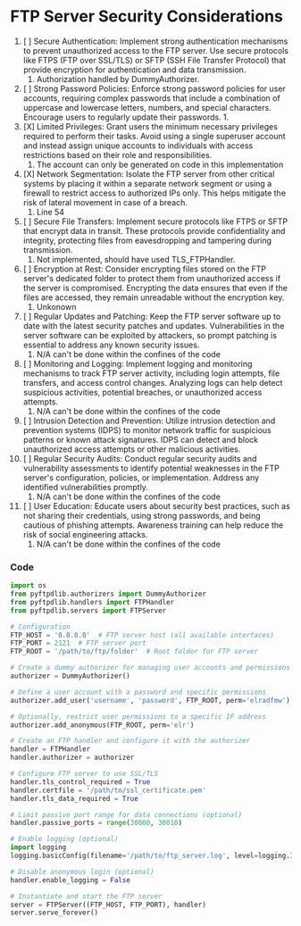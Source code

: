# FTP Server Security Considerations

1. [ ] Secure Authentication: Implement strong authentication mechanisms to prevent unauthorized access to the FTP server. Use secure protocols like FTPS (FTP over SSL/TLS) or SFTP (SSH File Transfer Protocol) that provide encryption for authentication and data transmission.
   1. Authorization handled by DummyAuthorizer.
2. [ ] Strong Password Policies: Enforce strong password policies for user accounts, requiring complex passwords that include a combination of uppercase and lowercase letters, numbers, and special characters. Encourage users to regularly update their passwords.
   1. 
3. [X] Limited Privileges: Grant users the minimum necessary privileges required to perform their tasks. Avoid using a single superuser account and instead assign unique accounts to individuals with access restrictions based on their role and responsibilities.
   1. The account can only be generated on code in this implementation
4. [X] Network Segmentation: Isolate the FTP server from other critical systems by placing it within a separate network segment or using a firewall to restrict access to authorized IPs only. This helps mitigate the risk of lateral movement in case of a breach.
   1. Line 54
5. [ ] Secure File Transfers: Implement secure protocols like FTPS or SFTP that encrypt data in transit. These protocols provide confidentiality and integrity, protecting files from eavesdropping and tampering during transmission.
   1. Not implemented, should have used TLS_FTPHandler.
6. [ ] Encryption at Rest: Consider encrypting files stored on the FTP server's dedicated folder to protect them from unauthorized access if the server is compromised. Encrypting the data ensures that even if the files are accessed, they remain unreadable without the encryption key.
   1. Unkonown
7. [ ] Regular Updates and Patching: Keep the FTP server software up to date with the latest security patches and updates. Vulnerabilities in the server software can be exploited by attackers, so prompt patching is essential to address any known security issues.
   1. N/A can't be done within the confines of the code
8. [ ] Monitoring and Logging: Implement logging and monitoring mechanisms to track FTP server activity, including login attempts, file transfers, and access control changes. Analyzing logs can help detect suspicious activities, potential breaches, or unauthorized access attempts.
   1. N/A can't be done within the confines of the code
9.  [ ] Intrusion Detection and Prevention: Utilize intrusion detection and prevention systems (IDPS) to monitor network traffic for suspicious patterns or known attack signatures. IDPS can detect and block unauthorized access attempts or other malicious activities.
10. [ ] Regular Security Audits: Conduct regular security audits and vulnerability assessments to identify potential weaknesses in the FTP server's configuration, policies, or implementation. Address any identified vulnerabilities promptly.
    1. N/A can't be done within the confines of the code
11. [ ] User Education: Educate users about security best practices, such as not sharing their credentials, using strong passwords, and being cautious of phishing attempts. Awareness training can help reduce the risk of social engineering attacks.
    1. N/A can't be done within the confines of the code

### Code

```python
import os
from pyftpdlib.authorizers import DummyAuthorizer
from pyftpdlib.handlers import FTPHandler
from pyftpdlib.servers import FTPServer

# Configuration
FTP_HOST = '0.0.0.0'  # FTP server host (all available interfaces)
FTP_PORT = 2121  # FTP server port
FTP_ROOT = '/path/to/ftp/folder'  # Root folder for FTP server

# Create a dummy authorizer for managing user accounts and permissions
authorizer = DummyAuthorizer()

# Define a user account with a password and specific permissions
authorizer.add_user('username', 'password', FTP_ROOT, perm='elradfmw')

# Optionally, restrict user permissions to a specific IP address
authorizer.add_anonymous(FTP_ROOT, perm='elr')

# Create an FTP handler and configure it with the authorizer
handler = FTPHandler
handler.authorizer = authorizer

# Configure FTP server to use SSL/TLS
handler.tls_control_required = True
handler.certfile = '/path/to/ssl_certificate.pem'
handler.tls_data_required = True

# Limit passive port range for data connections (optional)
handler.passive_ports = range(30000, 30010)

# Enable logging (optional)
import logging
logging.basicConfig(filename='/path/to/ftp_server.log', level=logging.INFO)

# Disable anonymous login (optional)
handler.enable_logging = False

# Instantiate and start the FTP server
server = FTPServer((FTP_HOST, FTP_PORT), handler)
server.serve_forever()

```


